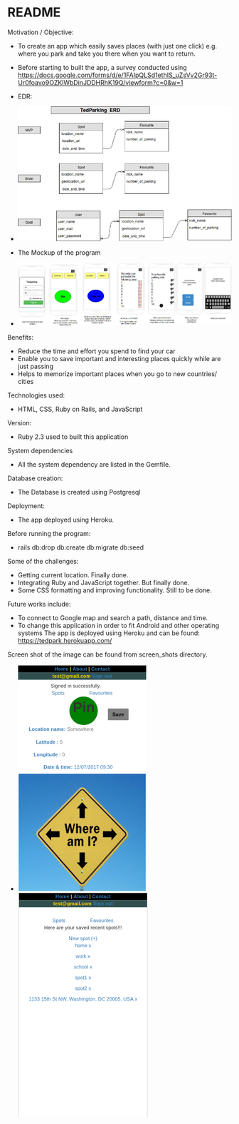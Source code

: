 # README
Motivation / Objective:

* To create an app which easily saves places (with just one click) e.g. where you park and take you there when you want to return.
* Before starting to built the app, a survey conducted using https://docs.google.com/forms/d/e/1FAIpQLSd1ethIS_uZsVv2Gr93t-Ur0foavo9OZKlWbDinJDDHRhK19Q/viewform?c=0&w=1   

* EDR:
* ![alt text](screen_shots/ERD.jpg)

* The Mockup of the program
* ![alt text](screen_shots/mockup.jpg)

Benefits:
  * Reduce the time and effort you spend to find your car
  * Enable you to save important and interesting places quickly while are just passing
  * Helps to memorize important places when you go to new countries/ cities

Technologies used:
  * HTML, CSS, Ruby on Rails, and JavaScript

Version:
  * Ruby 2.3 used to built this application

System dependencies
  * All the system dependency are listed in the Gemfile.

Database creation:
 * The Database is created using Postgresql

Deployment:
 * The app deployed using Heroku.  

Before running the program:
 * rails db:drop db:create db:migrate db:seed

Some of the challenges:
  * Getting current location. Finally done.
  * Integrating Ruby and JavaScript together. But finally done.
  * Some CSS formatting and improving functionality. Still to be done.

Future works include:
  * To connect to Google map and search a path, distance and time.
  * To change this application in order to fit Android and other operating systems
The app is deployed using Heroku and can be found: https://tedpark.herokuapp.com/ 

Screen shot of the image can be found from screen_shots directory.
  * ![alt text](screen_shots/tedpark3.png)  ![alt text](screen_shots/tedpark6.png)

